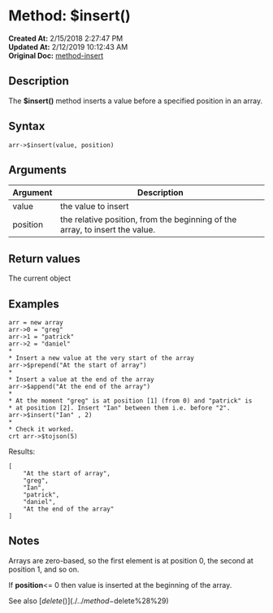 # Method: $insert()

**Created At:** 2/15/2018 2:27:47 PM  
**Updated At:** 2/12/2019 10:12:43 AM  
**Original Doc:** [method-insert](https://docs.jbase.com/42948-dynamic-objects/method-insert)  


## Description

The **$insert()** method inserts a value before a specified position in an array.



## Syntax

```
arr->$insert(value, position) 
```



## Arguments




| Argument<br> | Description<br> |
| --- | --- |
| value<br> | the value to insert<br> |
| position | the relative position, from the beginning of the array, to insert the value. |




## Return values

The current object



## Examples

```
arr = new array
arr->0 = "greg"
arr->1 = "patrick"
arr->2 = "daniel"
*
* Insert a new value at the very start of the array
arr->$prepend("At the start of array")
*
* Insert a value at the end of the array
arr->$append("At the end of the array")
*
* At the moment "greg" is at position [1] (from 0) and "patrick" is
* at position [2]. Insert "Ian" between them i.e. before "2".
arr->$insert("Ian" , 2)
*
* Check it worked.
crt arr->$tojson(5)
```

Results:

```
[
    "At the start of array",
    "greg",
    "Ian",
    "patrick",
    "daniel",
    "At the end of the array"
]
```



## Notes

Arrays are zero-based, so the first element is at position 0, the second at position 1, and so on.

If **position**&lt;= 0 then value is inserted at the beginning of the array.





See also [$delete()](./../method-$delete%28%29)
